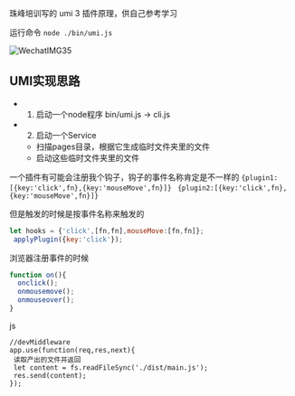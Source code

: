 珠峰培训写的 umi 3 插件原理，供自己参考学习

运行命令
`node ./bin/umi.js`



![WechatIMG35]([/Users/qianlingya/Documents/workcode/writing-umi3-plugin/WechatIMG35.jpeg](https://github.com/hualigushi/writing-umi3-plugin/blob/main/WechatIMG35.jpeg))



## UMI实现思路

- 1. 启动一个node程序 bin/umi.js -> cli.js
- 2. 启动一个Service 
  - 扫描pages目录，根据它生成临时文件夹里的文件
  - 启动这些临时文件夹里的文件


 一个插件有可能会注册我个钩子，钩子的事件名称肯定是不一样的 
`{plugin1:[{key:'click',fn},{key:'mouseMove',fn}]} `
`{plugin2:[{key:'click',fn},{key:'mouseMove',fn}]}`

 但是触发的时候是按事件名称来触发的
```js
let hooks = {'click',[fn,fn],mouseMove:[fn,fn]};
 applyPlugin({key:'click'});
```

 浏览器注册事件的时候
 ```js
 function on(){
   onclick();
   onmousemove();
   onmouseover();
 }
 ```
 js
 ```
//devMiddleware
app.use(function(req,res,next){
  读取产出的文件并返回
  let content = fs.readFileSync('./dist/main.js');
  res.send(content);
});
 ```
